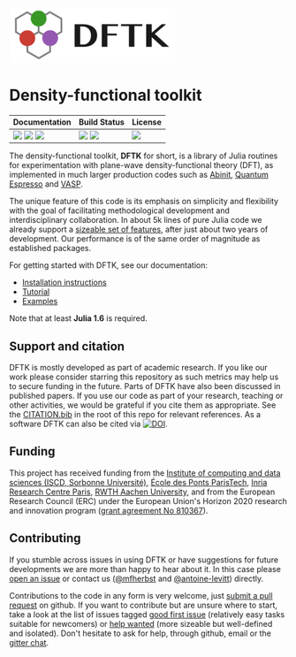 <img src="https://raw.githubusercontent.com/JuliaMolSim/DFTK.jl/master/docs/logo/DFTK_750x250.png" alt="dftk logo" height="100px" />

# Density-functional toolkit

| **Documentation**                                                                   | **Build Status**                                |  **License**                     |
|:----------------------------------------------------------------------------------- |:----------------------------------------------- |:-------------------------------- |
| [![][docs-img]][docs-url] [![][ddocs-img]][ddocs-url] [![][gitter-img]][gitter-url] | [![][ci-img]][ci-url] [![][ccov-img]][ccov-url] | [![][license-img]][license-url]  |

[ddocs-img]: https://img.shields.io/badge/docs-dev-blue.svg
[ddocs-url]: https://docs.dftk.org/dev

[docs-img]: https://img.shields.io/badge/docs-stable-blue.svg
[docs-url]: https://docs.dftk.org/stable

[gitter-img]: https://badges.gitter.im/DFTK-jl/community.svg
[gitter-url]: https://gitter.im/DFTK-jl/community

[ci-img]: https://github.com/JuliaMolSim/DFTK.jl/workflows/CI/badge.svg?branch=master&event=push
[ci-url]: https://github.com/JuliaMolSim/DFTK.jl/actions

[ccov-img]: https://codecov.io/gh/JuliaMolSim/DFTK.jl/branch/master/graph/badge.svg?token=A23M0VZ8PQ
[ccov-url]: https://codecov.io/gh/JuliaMolSim/DFTK.jl

[license-img]: https://img.shields.io/github/license/JuliaMolSim/DFTK.jl.svg?maxAge=2592000
[license-url]: https://github.com/JuliaMolSim/DFTK.jl/blob/master/LICENSE

The density-functional toolkit, **DFTK** for short, is a library of
Julia routines for experimentation with plane-wave
density-functional theory (DFT), as implemented in much larger
production codes such as [Abinit](https://www.abinit.org/),
[Quantum Espresso](http://quantum-espresso.org/) and
[VASP](https://www.vasp.at/).

The unique feature of this code is its emphasis on simplicity and flexibility
with the goal of facilitating methodological development and
interdisciplinary collaboration.
In about 5k lines of pure Julia code we already support a
[sizeable set of features](https://juliamolsim.github.io/DFTK.jl/dev/index.html#package-features-1),
after just about two years of development.
Our performance is of the same order of magnitude as established packages.

For getting started with DFTK, see our documentation:
- [Installation instructions](https://juliamolsim.github.io/DFTK.jl/dev/guide/installation/)
- [Tutorial](https://juliamolsim.github.io/DFTK.jl/dev/guide/tutorial/)
- [Examples](https://juliamolsim.github.io/DFTK.jl/dev/#example-index-1)

Note that at least **Julia 1.6** is required.

## Support and citation
DFTK is mostly developed as part of academic research.
If you like our work please consider starring this repository as such metrics
may help us to secure funding in the future.
Parts of DFTK have also been discussed in published papers.
If you use our code as part of your research, teaching or other activities,
we would be grateful if you cite them as appropriate.
See the [CITATION.bib](CITATION.bib) in the root of this repo for relevant references.
As a software DFTK can also be cited via [![DOI](https://zenodo.org/badge/181734238.svg)](https://zenodo.org/badge/latestdoi/181734238).

## Funding
This project has received funding from
the [Institute of computing and data sciences (ISCD, Sorbonne Université)](https://iscd.sorbonne-universite.fr/),
[École des Ponts ParisTech](https://enpc.fr), [Inria Research Centre Paris](https://www.inria.fr/fr/centre-inria-de-paris),
[RWTH Aachen University](https://rwth-aachen.de/),
and from the European Research Council (ERC) under the European Union's Horizon 2020 research and
innovation program ([grant agreement No 810367](https://cordis.europa.eu/project/id/810367)).

## Contributing
If you stumble across issues in using DFTK
or have suggestions for future developments
we are more than happy to hear about it.
In this case please [open an issue](https://github.com/JuliaMolSim/DFTK.jl/issues)
or contact us ([@mfherbst](https://github.com/mfherbst)
and [@antoine-levitt](https://github.com/antoine-levitt)) directly.

Contributions to the code in any form is very welcome,
just [submit a pull request](https://github.com/JuliaMolSim/DFTK.jl/pulls)
on github. If you want to contribute but are unsure where to start, take a look
at the list of issues tagged [good first issue](https://github.com/JuliaMolSim/DFTK.jl/issues?q=is%3Aissue+is%3Aopen+label%3A%22good+first+issue%22)
(relatively easy tasks suitable for newcomers) or [help wanted](https://github.com/JuliaMolSim/DFTK.jl/issues?q=is%3Aissue+is%3Aopen+label%3A%22help+wanted%22)
(more sizeable but well-defined and isolated).
Don't hesitate to ask for help, through github, email or the [gitter chat](https://gitter.im/DFTK-jl/community).

